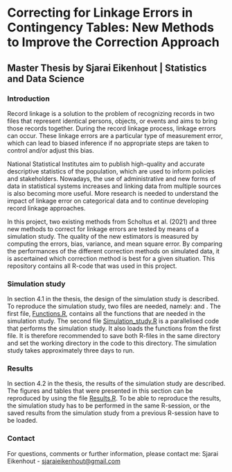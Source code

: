 # Correcting for Linkage Errors in Contingency Tables: New Methods to Improve the Correction Approach
## Master Thesis by Sjarai Eikenhout | Statistics and Data Science

### Introduction
Record linkage is a solution to the problem of recognizing records in two files that represent identical persons, objects, or events and aims to bring those records together. During the record linkage process, linkage errors can occur. These linkage errors are a particular
type of measurement error, which can lead to biased inference if no appropriate steps are taken to control and/or adjust this bias.

National Statistical Institutes aim to publish high-quality and accurate descriptive statistics of the population, which are used to inform policies and stakeholders. Nowadays, the use of administrative and new forms of data in statistical systems increases and linking data from multiple sources is also becoming more useful. More research is needed to understand the impact of linkage error on categorical data and to continue developing record linkage approaches.

In this project, two existing methods from Scholtus et al. (2021) and three new methods to correct for linkage errors are tested by means of a simulation study. The quality of the new estimators is measured by computing the errors, bias, variance, and
mean square error. By comparing the performances of the different correction methods on simulated data, it is ascertained which correction method is best for a given situation. This repository contains all R-code that was used in this project.

### Simulation study
In section 4.1 in the thesis, the design of the simulation study is described. To reproduce the simulation study, two files are needed, namely:  and . The first file, [Functions.R](Functions.R), contains all the functions that are needed in the simulation study. The second file [Simulation_study.R](Simulation_study.R) is a parallelised code that performs the simulation study. It also loads the functions from the first file. It is therefore recommended to save both R-files in the same directory and set the working directory in the code to this  directory. The simulation study takes approximately three days to run.

### Results
In section 4.2 in the thesis, the results of the simulation study are described. The figures and tables that were presented in this section can be reproduced by using the file [Results.R](Results.R). To be able to reproduce the results, the simulation study has to be performed in the same R-session, or the saved results from the simulation study from a previous R-session have to be loaded.

### Contact

For questions, comments or further information, please contact me: 
Sjarai Eikenhout - sjaraieikenhout@gmail.com
